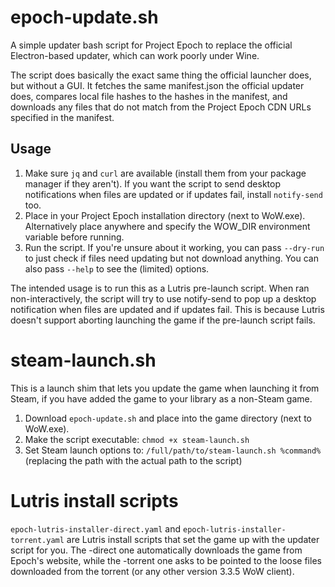 # epoch-update.sh

A simple updater bash script for Project Epoch to replace the official Electron-based updater, which can work poorly under Wine.

The script does basically the exact same thing the official launcher does, but without a GUI. It fetches the same manifest.json the official updater does, compares local file hashes to the hashes in the manifest, and downloads any files that do not match from the Project Epoch CDN URLs specified in the manifest.

## Usage


1. Make sure `jq` and `curl` are available (install them from your package manager if they aren't). If you want the script to send desktop notifications when files are updated or if updates fail, install `notify-send` too.
2. Place in your Project Epoch installation directory (next to WoW.exe). Alternatively place anywhere and specify the WOW_DIR environment variable before running.
3. Run the script. If you're unsure about it working, you can pass `--dry-run` to just check if files need updating but not download anything. You can also pass `--help` to see the (limited) options.

The intended usage is to run this as a Lutris pre-launch script. When ran non-interactively, the script will try to use notify-send to pop up a desktop notification when files are updated and if updates fail. This is because Lutris doesn't support aborting launching the game if the pre-launch script fails.

# steam-launch.sh

This is a launch shim that lets you update the game when launching it from Steam, if you have added the game to your library as a non-Steam game.

1. Download `epoch-update.sh` and place into the game directory (next to WoW.exe).
2. Make the script executable: `chmod +x steam-launch.sh`
3. Set Steam launch options to: `/full/path/to/steam-launch.sh %command%` (replacing the path with the actual path to the script)


# Lutris install scripts

`epoch-lutris-installer-direct.yaml` and `epoch-lutris-installer-torrent.yaml` are Lutris install scripts that set the game up with the updater script for you. The -direct one automatically downloads the game from Epoch's website, while the -torrent one asks to be pointed to the loose files downloaded from the torrent (or any other version 3.3.5 WoW client).
